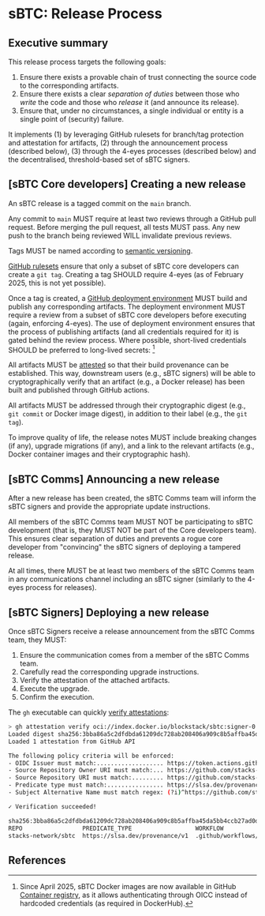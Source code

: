 # sBTC: Release Process

## Executive summary

This release process targets the following goals:

1. Ensure there exists a provable chain of trust connecting the source code to
   the corresponding artifacts.
1. Ensure there exists a clear _separation of duties_ between those who _write_
   the code and those who _release_ it (and announce its release).
1. Ensure that, under no circumstances, a single individual or entity is a
   single point of (security) failure.

It implements (1) by leveraging GitHub rulesets for branch/tag protection and
attestation for artifacts, (2) through the announcement process (described
below), (3) through the 4-eyes processes (described below) and the
decentralised, threshold-based set of sBTC signers.

## [sBTC Core developers] Creating a new release

An sBTC release is a tagged commit on the `main` branch.

Any commit to `main` MUST require at least two reviews through a GitHub pull
request. Before merging the pull request, all tests MUST pass. Any new push to
the branch being reviewed WILL invalidate previous reviews.

Tags MUST be named according to [semantic versioning][0].

[GitHub rulesets][1] ensure that only a subset of sBTC core developers can
create a `git tag`. Creating a tag SHOULD require 4-eyes (as of February 2025,
this is not yet possible).

Once a tag is created, a [GitHub deployment environment][2] MUST build and
publish any corresponding artifacts. The deployment environment MUST require a
review from a subset of sBTC core developers before executing (again, enforcing
4-eyes). The use of deployment environment ensures that the process of
publishing artifacts (and all credentials required for it) is gated behind the
review process. Where possible, short-lived credentials SHOULD be preferred to
long-lived secrets: [^GHCR]

[^GHCR]:
    Since April 2025, sBTC Docker images are now available in GitHub
    [Container registry][3], as it allows authenticating through OICC instead of
    hardcoded credentials (as required in DockerHub).

All artifacts MUST be [attested][4] so that their build provenance can be
established. This way, downstream users (e.g., sBTC signers) will be able to
cryptographically verify that an artifact (e.g., a Docker release) has been
built and published through GitHub actions.

All artifacts MUST be addressed through their cryptographic digest (e.g., `git
commit` or Docker image digest), in addition to their label (e.g., the `git
tag`).

To improve quality of life, the release notes MUST include breaking changes (if
any), upgrade migrations (if any), and a link to the relevant artifacts (e.g.,
Docker container images and their cryptographic hash).

## [sBTC Comms] Announcing a new release

After a new release has been created, the sBTC Comms team will inform the sBTC
signers and provide the appropriate update instructions.

All members of the sBTC Comms team MUST NOT be participating to sBTC development
(that is, they MUST NOT be part of the Core developers team). This ensures clear
separation of duties and prevents a rogue core developer from "convincing" the
sBTC signers of deploying a tampered release.

At all times, there MUST be at least two members of the sBTC Comms team in any
communications channel including an sBTC signer (similarly to the 4-eyes process
for releases).

## [sBTC Signers] Deploying a new release

Once sBTC Signers receive a release announcement from the sBTC Comms team, they
MUST:

1. Ensure the communication comes from a member of the sBTC Comms team.
1. Carefully read the corresponding upgrade instructions.
1. Verify the attestation of the attached artifacts.
1. Execute the upgrade.
1. Confirm the execution.

The `gh` executable can quickly [verify attestations][5]:

```bash
> gh attestation verify oci://index.docker.io/blockstack/sbtc:signer-0.0.9-rc6 -R stacks-network/sbtc
Loaded digest sha256:3bba86a5c2dfdbda61209dc728ab208406a909c8b5affba45da5bb4ccb27ad0d for oci://index.docker.io/blockstack/sbtc:signer-0.0.9-rc6
Loaded 1 attestation from GitHub API

The following policy criteria will be enforced:
- OIDC Issuer must match:................... https://token.actions.githubusercontent.com
- Source Repository Owner URI must match:... https://github.com/stacks-network
- Source Repository URI must match:......... https://github.com/stacks-network/sbtc
- Predicate type must match:................ https://slsa.dev/provenance/v1
- Subject Alternative Name must match regex: (?i)^https://github.com/stacks-network/sbtc/

✓ Verification succeeded!

sha256:3bba86a5c2dfdbda61209dc728ab208406a909c8b5affba45da5bb4ccb27ad0d was attested by:
REPO                 PREDICATE_TYPE                  WORKFLOW
stacks-network/sbtc  https://slsa.dev/provenance/v1  .github/workflows/image-build.yaml@refs/tags/0.0.9-rc6
```

## References

[0]: https://semver.org
[1]: https://docs.github.com/en/repositories/configuring-branches-and-merges-in-your-repository/managing-rulesets/about-rulesets
[2]: https://docs.github.com/en/actions/managing-workflow-runs-and-deployments/managing-deployments/managing-environments-for-deployment
[3]: https://docs.github.com/en/packages/working-with-a-github-packages-registry/working-with-the-container-registry
[4]: https://docs.github.com/en/actions/security-for-github-actions/using-artifact-attestations/using-artifact-attestations-to-establish-provenance-for-builds
[5]: https://docs.github.com/en/actions/security-for-github-actions/using-artifact-attestations/using-artifact-attestations-to-establish-provenance-for-builds#verifying-artifact-attestations-with-the-github-cli
